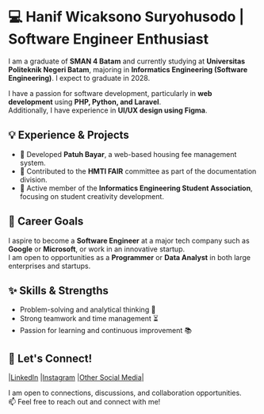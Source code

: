 # 💻 Hanif Wicaksono Suryohusodo | Software Engineer Enthusiast

I am a graduate of **SMAN 4 Batam** and currently studying at **Universitas Politeknik Negeri Batam**, majoring in **Informatics Engineering (Software Engineering)**. I expect to graduate in 2028.  

I have a passion for software development, particularly in **web development** using **PHP, Python, and Laravel**.  
Additionally, I have experience in **UI/UX design using Figma**.

## 💡 Experience & Projects
- 🚀 Developed **Patuh Bayar**, a web-based housing fee management system.  
- 📸 Contributed to the **HMTI FAIR** committee as part of the documentation division.  
- 🎨 Active member of the **Informatics Engineering Student Association**, focusing on student creativity development.  

## 🎯 Career Goals
I aspire to become a **Software Engineer** at a major tech company such as **Google** or **Microsoft**, or work in an innovative startup.  
I am open to opportunities as a **Programmer** or **Data Analyst** in both large enterprises and startups.

## ✨ Skills & Strengths
- Problem-solving and analytical thinking 🧠  
- Strong teamwork and time management ⏳  
- Passion for learning and continuous improvement 📚  

## 🚀 Let's Connect!
|[LinkedIn](https://www.linkedin.com/in/hanif-wicaksono-394591356)
|[Instagram](https://www.instagram.com/hanifsoeryo)
|[Other Social Media](https://lynk.id/hanifwicaksono)|

I am open to connections, discussions, and collaboration opportunities.  
📫 Feel free to reach out and connect with me!
